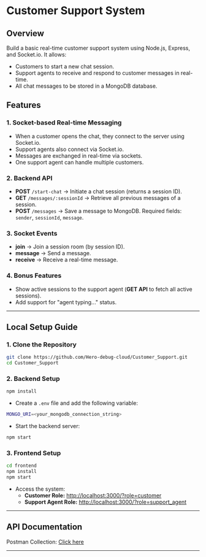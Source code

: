 # Customer Support System

## Overview
Build a basic real-time customer support system using Node.js, Express, and Socket.io. It allows:
- Customers to start a new chat session.
- Support agents to receive and respond to customer messages in real-time.
- All chat messages to be stored in a MongoDB database.

## Features
### 1. Socket-based Real-time Messaging
- When a customer opens the chat, they connect to the server using Socket.io.
- Support agents also connect via Socket.io.
- Messages are exchanged in real-time via sockets.
- One support agent can handle multiple customers.

### 2. Backend API
- **POST** `/start-chat` → Initiate a chat session (returns a session ID).
- **GET** `/messages/:sessionId` → Retrieve all previous messages of a session.
- **POST** `/messages` → Save a message to MongoDB. Required fields: `sender`, `sessionId`, `message`.

### 3. Socket Events
- **join** → Join a session room (by session ID).
- **message** → Send a message.
- **receive** → Receive a real-time message.

### 4. Bonus Features
- Show active sessions to the support agent (**GET API** to fetch all active sessions).
- Add support for "agent typing..." status.

---

## Local Setup Guide
### 1. Clone the Repository
```sh
git clone https://github.com/Hero-debug-cloud/Customer_Support.git
cd Customer_Support
```

### 2. Backend Setup
```sh
npm install
```
- Create a `.env` file and add the following variable:
```sh
MONGO_URI=<your_mongodb_connection_string>
```
- Start the backend server:
```sh
npm start
```

### 3. Frontend Setup
```sh
cd frontend
npm install
npm start
```
- Access the system:
  - **Customer Role:** [http://localhost:3000/?role=customer](http://localhost:3000/?role=customer)
  - **Support Agent Role:** [http://localhost:3000/?role=support_agent](http://localhost:3000/?role=support_agent)

---

## API Documentation
Postman Collection: [Click here](https://universal-astronaut-810279.postman.co/workspace/Team-Workspace~c7fd442f-a330-43a0-8be4-e735a7542fc8/collection/30915968-887194c2-54e7-42c4-945e-201e8b79f715?action=share&creator=30915968)

---

